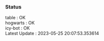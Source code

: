 ### Status


table : OK  
hogwarts : OK  
icy-bot : OK  
Latest Update : 2023-05-25 20:07:53.353614
